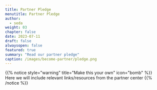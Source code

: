 ```yaml
---
title: Partner Pledge
menutitle: Partner Pledge
author: 
  - seda
weight: 03
chapter: false
date: 2023-07-11
draft: false
alwaysopen: false
featured: true
summary: "Read our partner pledge"
caption: /images/become-partner/pledge.png
---
```

{{% notice style="warning" title="Make this your own" icon="bomb" %}}
Here we will include relevant links/resources from the partner center
{{% /notice %}}